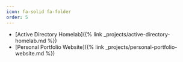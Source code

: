 ```yaml
---
icon: fa-solid fa-folder
order: 5
---
```


* [Active Directory Homelab]({% link _projects/active-directory-homelab.md %})
* [Personal Portfolio Website]({% link _projects/personal-portfolio-website.md %})